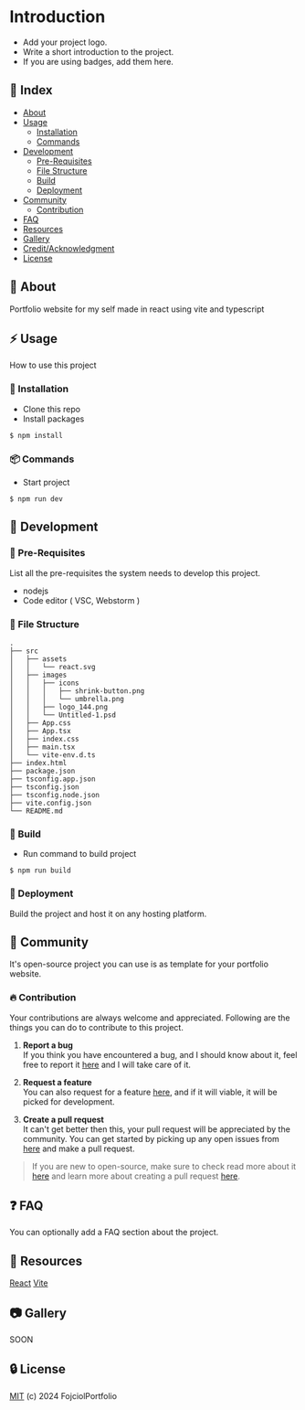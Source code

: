 # Introduction
- Add your project logo.
- Write a short introduction to the project.
- If you are using badges, add them here.

## :ledger: Index

- [About](#beginner-about)
- [Usage](#zap-usage)
  - [Installation](#electric_plug-installation)
  - [Commands](#package-commands)
- [Development](#wrench-development)
  - [Pre-Requisites](#notebook-pre-requisites)
  - [File Structure](#file_folder-file-structure)
  - [Build](#hammer-build)  
  - [Deployment](#rocket-deployment)  
- [Community](#cherry_blossom-community)
  - [Contribution](#fire-contribution)
- [FAQ](#question-faq)
- [Resources](#page_facing_up-resources)
- [Gallery](#camera-gallery)
- [Credit/Acknowledgment](#star2-creditacknowledgment)
- [License](#lock-license)

##  :beginner: About
Portfolio website for my self made in react using vite and typescript

## :zap: Usage
How to use this project

###  :electric_plug: Installation
- Clone this repo
- Install packages

```
$ npm install
```

###  :package: Commands

- Start project

```
$ npm run dev
```

##  :wrench: Development

### :notebook: Pre-Requisites
List all the pre-requisites the system needs to develop this project.
- nodejs
- Code editor ( VSC, Webstorm )

###  :file_folder: File Structure

```
.
├── src
│   ├── assets
│   │   └── react.svg
│   ├── images
│   │   ├── icons
│   │   │   ├── shrink-button.png
│   │   │   └── umbrella.png
│   │   ├── logo_144.png
│   │   └── Untitled-1.psd
│   ├── App.css
│   ├── App.tsx
│   ├── index.css
│   ├── main.tsx
│   └── vite-env.d.ts
├── index.html
├── package.json
├── tsconfig.app.json
├── tsconfig.json
├── tsconfig.node.json
├── vite.config.json
└── README.md
```

###  :hammer: Build

- Run command to build project

```
$ npm run build
```

### :rocket: Deployment
Build the project and host it on any hosting platform.

## :cherry_blossom: Community

It's open-source project you can use is as template for your portfolio website.

 ###  :fire: Contribution

 Your contributions are always welcome and appreciated. Following are the things you can do to contribute to this project.

 1. **Report a bug** <br>
 If you think you have encountered a bug, and I should know about it, feel free to report it [here](https://github.com/Fojciol/Portfolio/issues/new?assignees=&labels=&projects=&template=bug_report.md&title=) and I will take care of it.

 2. **Request a feature** <br>
 You can also request for a feature [here](https://github.com/Fojciol/Portfolio/issues/new?assignees=&labels=&projects=&template=feature_request.md&title=), and if it will viable, it will be picked for development.  

 3. **Create a pull request** <br>
 It can't get better then this, your pull request will be appreciated by the community. You can get started by picking up any open issues from [here](https://github.com/Fojciol/Portfolio/pulls) and make a pull request.

 > If you are new to open-source, make sure to check read more about it [here](https://www.digitalocean.com/community/tutorial_series/an-introduction-to-open-source) and learn more about creating a pull request [here](https://www.digitalocean.com/community/tutorials/how-to-create-a-pull-request-on-github).


## :question: FAQ
You can optionally add a FAQ section about the project.

##  :page_facing_up: Resources
[React](https://react.dev/learn)
[Vite](https://vite.dev/guide/)

##  :camera: Gallery
SOON

##  :lock: License
[MIT](LICENSE) (c) 2024 FojciolPortfolio
